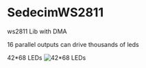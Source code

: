 SedecimWS2811
=============
ws2811 Lib with DMA

16 parallel outputs can drive thousands of leds

42*68 LEDs
![](usecase.JPG "42*68 LEDs")
